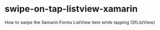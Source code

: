 # swipe-on-tap-listview-xamarin
How to swipe the Xamarin.Forms ListView item while tapping (SfListView)
